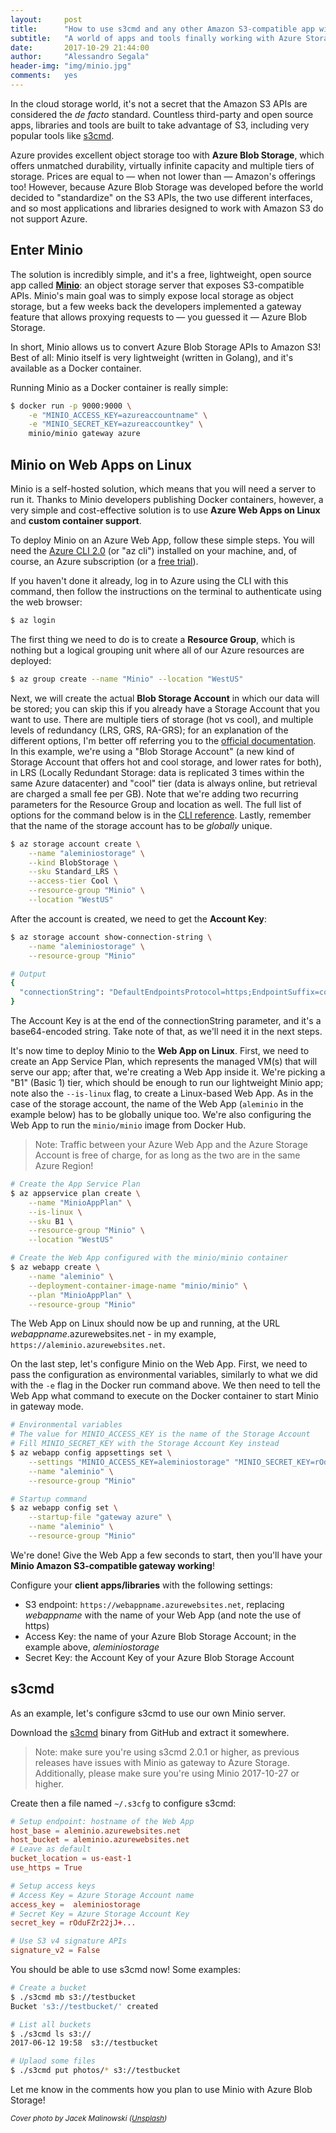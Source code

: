 ```yaml
---
layout:     post
title:      "How to use s3cmd and any other Amazon S3-compatible app with Azure Blob Storage"
subtitle:   "A world of apps and tools finally working with Azure Storage, in just 5 minutes!"
date:       2017-10-29 21:44:00
author:     "Alessandro Segala"
header-img: "img/minio.jpg"
comments:   yes
---
```


In the cloud storage world, it's not a secret that the Amazon S3 APIs are considered the *de facto* standard. Countless third-party and open source apps, libraries and tools are built to take advantage of S3, including very popular tools like [s3cmd](https://github.com/s3tools/s3cmd).

Azure provides excellent object storage too with **Azure Blob Storage**, which offers unmatched durability, virtually infinite capacity and multiple tiers of storage. Prices are equal to — when not lower than — Amazon's offerings too! However, because Azure Blob Storage was developed before the world decided to "standardize" on the S3 APIs, the two use different interfaces, and so most applications and libraries designed to work with Amazon S3 do not support Azure.

## Enter Minio

The solution is incredibly simple, and it's a free, lightweight, open source app called **[Minio](https://minio.io/)**: an object storage server that exposes S3-compatible APIs. Minio's main goal was to simply expose local storage as object storage, but a few weeks back the developers implemented a gateway feature that allows proxying requests to — you guessed it — Azure Blob Storage.

In short, Minio allows us to convert Azure Blob Storage APIs to Amazon S3! Best of all: Minio itself is very lightweight (written in Golang), and it's available as a Docker container.

Running Minio as a Docker container is really simple:

````bash
$ docker run -p 9000:9000 \
    -e "MINIO_ACCESS_KEY=azureaccountname" \
    -e "MINIO_SECRET_KEY=azureaccountkey" \
    minio/minio gateway azure
````

## Minio on Web Apps on Linux

Minio is a self-hosted solution, which means that you will need a server to run it. Thanks to Minio developers publishing Docker containers, however, a very simple and cost-effective solution is to use **Azure Web Apps on Linux** and **custom container support**.

To deploy Minio on an Azure Web App, follow these simple steps. You will need the [Azure CLI 2.0](https://docs.microsoft.com/en-us/cli/azure/install-azure-cli) (or "az cli") installed on your machine, and, of course, an Azure subscription (or a [free trial](http://azure.com/free)).

If you haven't done it already, log in to Azure using the CLI with this command, then follow the instructions on the terminal to authenticate using the web browser:

````bash
$ az login
````

The first thing we need to do is to create a **Resource Group**, which is nothing but a logical grouping unit where all of our Azure resources are deployed:

````bash
$ az group create --name "Minio" --location "WestUS"
````

Next, we will create the actual **Blob Storage Account** in which our data will be stored; you can skip this if you already have a Storage Account that you want to use. There are multiple tiers of storage (hot vs cool), and multiple levels of redundancy (LRS, GRS, RA-GRS); for an explanation of the different options, I'm better off referring you to the [official documentation](https://docs.microsoft.com/en-us/azure/storage/storage-blob-storage-tiers). In this example, we're using a "Blob Storage Account" (a new kind of Storage Account that offers hot and cool storage, and lower rates for both), in LRS (Locally Redundant Storage: data is replicated 3 times within the same Azure datacenter) and "cool" tier (data is always online, but retrieval are charged a small fee per GB). Note that we're adding two recurring parameters for the Resource Group and location as well. The full list of options for the command below is in the [CLI reference](https://docs.microsoft.com/en-us/cli/azure/storage/account#create). Lastly, remember that the name of the storage account has to be *globally* unique.

````bash
$ az storage account create \
    --name "aleminiostorage" \
    --kind BlobStorage \
    --sku Standard_LRS \
    --access-tier Cool \
    --resource-group "Minio" \
    --location "WestUS"
````

After the account is created, we need to get the **Account Key**:

````bash
$ az storage account show-connection-string \
    --name "aleminiostorage" \
    --resource-group "Minio"

# Output
{
  "connectionString": "DefaultEndpointsProtocol=https;EndpointSuffix=core.windows.net;AccountName=aleminiostorage;AccountKey=rOduFZr22jJ+..."
}
````

The Account Key is at the end of the connectionString parameter, and it's a base64-encoded string. Take note of that, as we'll need it in the next steps.

It's now time to deploy Minio to the **Web App on Linux**. First, we need to create an App Service Plan, which represents the managed VM(s) that will serve our app; after that, we're creating a Web App inside it. We're picking a "B1" (Basic 1) tier, which should be enough to run our lightweight Minio app; note also the `--is-linux` flag, to create a Linux-based Web App. As in the case of the storage account, the name of the Web App (`aleminio` in the example below) has to be globally unique too. We're also configuring the Web App to run the `minio/minio` image from Docker Hub.

> Note: Traffic between your Azure Web App and the Azure Storage Account is free of charge, for as long as the two are in the same Azure Region!

````bash
# Create the App Service Plan
$ az appservice plan create \
    --name "MinioAppPlan" \
    --is-linux \
    --sku B1 \
    --resource-group "Minio" \
    --location "WestUS"

# Create the Web App configured with the minio/minio container
$ az webapp create \
    --name "aleminio" \
    --deployment-container-image-name "minio/minio" \
    --plan "MinioAppPlan" \
    --resource-group "Minio"
````

The Web App on Linux should now be up and running, at the URL *webappname*.azurewebsites.net - in my example, `https://aleminio.azurewebsites.net`.

On the last step, let's configure Minio on the Web App. First, we need to pass the configuration as environmental variables, similarly to what we did with the `-e` flag in the Docker run command above. We then need to tell the Web App what command to execute on the Docker container to start Minio in gateway mode.

````bash
# Environmental variables
# The value for MINIO_ACCESS_KEY is the name of the Storage Account
# Fill MINIO_SECRET_KEY with the Storage Account Key instead
$ az webapp config appsettings set \
    --settings "MINIO_ACCESS_KEY=aleminiostorage" "MINIO_SECRET_KEY=rOduFZr22jJ+..." "PORT=9000" \
    --name "aleminio" \
    --resource-group "Minio"

# Startup command
$ az webapp config set \
    --startup-file "gateway azure" \
    --name "aleminio" \
    --resource-group "Minio"
````

We're done! Give the Web App a few seconds to start, then you'll have your **Minio Amazon S3-compatible gateway working**!

Configure your **client apps/libraries** with the following settings:

- S3 endpoint: `https://webappname.azurewebsites.net`, replacing *webappname* with the name of your Web App (and note the use of https)
- Access Key: the name of your Azure Blob Storage Account; in the example above, *aleminiostorage*
- Secret Key: the Account Key of your Azure Blob Storage Account

## s3cmd

As an example, let's configure s3cmd to use our own Minio server.

Download the [s3cmd](https://github.com/s3tools/s3cmd/releases) binary from GitHub and extract it somewhere.

> Note: make sure you're using s3cmd 2.0.1 or higher, as previous releases have issues with Minio as gateway to Azure Storage. Additionally, please make sure you're using Minio 2017-10-27 or higher.

Create then a file named `~/.s3cfg` to configure s3cmd:

````conf
# Setup endpoint: hostname of the Web App
host_base = aleminio.azurewebsites.net
host_bucket = aleminio.azurewebsites.net
# Leave as default
bucket_location = us-east-1
use_https = True

# Setup access keys
# Access Key = Azure Storage Account name
access_key =  aleminiostorage
# Secret Key = Azure Storage Account Key
secret_key = rOduFZr22jJ+...

# Use S3 v4 signature APIs
signature_v2 = False
````

You should be able to use s3cmd now! Some examples:

````bash
# Create a bucket
$ ./s3cmd mb s3://testbucket
Bucket 's3://testbucket/' created

# List all buckets
$ ./s3cmd ls s3://
2017-06-12 19:58  s3://testbucket

# Uplaod some files
$ ./s3cmd put photos/* s3://testbucket
````

Let me know in the comments how you plan to use Minio with Azure Blob Storage!

<small>*Cover photo by Jacek Malinowski ([Unsplash](https://unsplash.com/@jaxek?utm_campaign=photographer-credit))*</small>